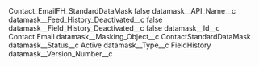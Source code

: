 <?xml version="1.0" encoding="UTF-8"?>
<CustomMetadata xmlns="http://soap.sforce.com/2006/04/metadata" xmlns:xsi="http://www.w3.org/2001/XMLSchema-instance" xmlns:xsd="http://www.w3.org/2001/XMLSchema">
    <label>Contact_EmailFH_StandardDataMask</label>
    <protected>false</protected>
    <values>
        <field>datamask__API_Name__c</field>
        <value xsi:nil="true"/>
    </values>
    <values>
        <field>datamask__Feed_History_Deactivated__c</field>
        <value xsi:type="xsd:boolean">false</value>
    </values>
    <values>
        <field>datamask__Field_History_Deactivated__c</field>
        <value xsi:type="xsd:boolean">false</value>
    </values>
    <values>
        <field>datamask__Id__c</field>
        <value xsi:type="xsd:string">Contact.Email</value>
    </values>
    <values>
        <field>datamask__Masking_Object__c</field>
        <value xsi:type="xsd:string">ContactStandardDataMask</value>
    </values>
    <values>
        <field>datamask__Status__c</field>
        <value xsi:type="xsd:string">Active</value>
    </values>
    <values>
        <field>datamask__Type__c</field>
        <value xsi:type="xsd:string">FieldHistory</value>
    </values>
    <values>
        <field>datamask__Version_Number__c</field>
        <value xsi:nil="true"/>
    </values>
</CustomMetadata>
